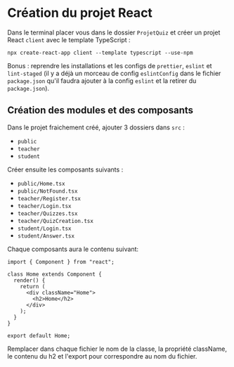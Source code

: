 # Création du projet React

Dans le terminal placer vous dans le dossier `ProjetQuiz` et créer un projet React `client` avec le template TypeScript :

```
npx create-react-app client --template typescript --use-npm
```

Bonus : reprendre les installations et les configs de `prettier`, `eslint` et `lint-staged` (il y a déjà un morceau de config `eslintConfig` dans le fichier `package.json` qu'il faudra ajouter à la config `eslint` et la retirer du `package.json`).

## Création des modules et des composants

Dans le projet fraichement créé, ajouter 3 dossiers dans `src` :

- `public`
- `teacher`
- `student`

Créer ensuite les composants suivants :

- `public/Home.tsx`
- `public/NotFound.tsx`
- `teacher/Register.tsx`
- `teacher/Login.tsx`
- `teacher/Quizzes.tsx`
- `teacher/QuizCreation.tsx`
- `student/Login.tsx`
- `student/Answer.tsx`

Chaque composants aura le contenu suivant:

```
import { Component } from "react";

class Home extends Component {
  render() {
    return (
      <div className="Home">
        <h2>Home</h2>
      </div>
    );
  }
}

export default Home;
```

Remplacer dans chaque fichier le nom de la classe, la propriété className, le contenu du h2 et l'export pour correspondre au nom du fichier.

